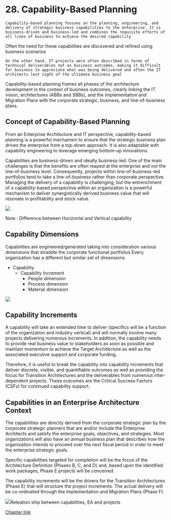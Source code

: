 # 28. Capability-Based Planning

```
Capability-based planning focuses on the planning, engineering, and delivery of strategic business capabilities to the enterprise. It is business-driven and business-led and combines the requisite efforts of all lines of business to achieve the desired capability
```

Often the need for these capabilities are discovered and refined using business scenarios

```
On the other hand, IT projects were often described in terms of technical deliverables not as business outcomes, making it difficult for business to appreciate what was being delivered and often the IT architects lost sight of the ultimate business goal
```

Capability-based planning frames all phases of the architecture development in the context of business outcomes, clearly linking the IT vision, architectures (ABBs and SBBs), and the Implementation and Migration Plans with the corporate strategic, business, and line-of-business plans.

## Concept of Capability-Based Planning

From an Enterprise Architecture and IT perspective, capability-based planning is a powerful mechanism to ensure that the strategic business plan drives the enterprise from a top-down approach. It is also adaptable with capability engineering to leverage emerging bottom-up innovations.

Capabilities are business-driven and ideally business-led. One of the main challenges is that the benefits are often reaped at the enterprise and not the line-of-business level. Consequently, projects within line-of-business-led portfolios tend to take a line-of-business rather than corporate perspective. Managing the delivery of a capability is challenging, but the entrenchment of a capability-based perspective within an organization is a powerful mechanism to deliver synergistically derived business value that will resonate in profitability and stock value.

<img src="https://pubs.opengroup.org/architecture/togaf9-doc/arch/Figures/32_planning.png"/>

Note : Difference between Horizontal and Vertical capability

## Capability Dimensions
Capabilities are engineered/generated taking into consideration various dimensions that straddle the corporate functional portfolios
Every organization has a different but similar set of dimensions.

* Capability
    * Capability Increment
        * People dimension
        * Process dimension
        * Material dimension 

<img src="https://pubs.opengroup.org/architecture/togaf9-doc/arch/Figures/32_dimensions.png"/>


## Capability Increments
A capability will take an extended time to deliver (specifics will be a function of the organization and industry vertical) and will normally involve many projects delivering numerous increments. In addition, the capability needs to provide real business value to stakeholders as soon as possible and maintain momentum to achieve the Target Architecture as well as the associated executive support and corporate funding.

Therefore, it is useful to break the capability into capability increments that deliver discrete, visible, and quantifiable outcomes as well as providing the focus for Transition Architectures and the deliverables from numerous inter-dependent projects. These outcomes are the Critical Success Factors (CSFs) for continued capability support.

## Capabilities in an Enterprise Architecture Context
The capabilities are directly derived from the corporate strategic plan by the corporate strategic planners that are and/or include the Enterprise Architects and satisfy the enterprise goals, objectives, and strategies.
Most organizations will also have an annual business plan that describes how the organization intends to proceed over the next fiscal period in order to meet the enterprise strategic goals.

Specific capabilities targeted for completion will be the focus of the Architecture Definition (Phases B, C, and D) and, based upon the identified work packages, Phase E projects will be conceived.

The capability increments will be the drivers for the Transition Architectures (Phase E) that will structure the project increments. The actual delivery will be co-ordinated through the Implementation and Migration Plans (Phase F).

<img src="https://pubs.opengroup.org/architecture/togaf9-doc/arch/Figures/32_relationships.png">Releation ship between capabilities, EA and projects </img>

<a href="https://pubs.opengroup.org/architecture/togaf9-doc/arch/">Chapter link </a>